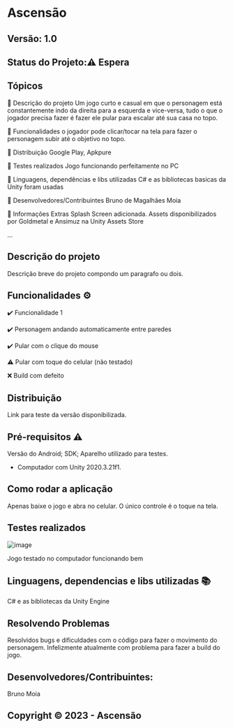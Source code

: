 # Ascensão
## Versão: 1.0 
## Status do Projeto:⚠️ Espera 

## Tópicos
🔹 Descrição do projeto 
Um jogo curto e casual em que o personagem está constantemente indo da direita para a esquerda e vice-versa, tudo o que o jogador precisa fazer é fazer ele pular para escalar até sua casa no topo. 

🔹 Funcionalidades
o jogador pode clicar/tocar na tela para fazer o personagem subir até o objetivo no topo.

🔹 Distribuição
Google Play, Apkpure

🔹 Testes realizados
Jogo funcionando perfeitamente no PC

🔹 Linguagens, dependências e libs utilizadas
C# e as bibliotecas basicas da Unity foram usadas

🔹 Desenvolvedores/Contribuintes
Bruno de Magalhães Moia

🔹 Informações Extras
Splash Screen adicionada. Assets disponibilizados por Goldmetal e Ansimuz na Unity Assets Store


...


## Descrição do projeto
Descrição breve do projeto compondo um paragrafo ou dois.

## Funcionalidades ⚙️
✔️ Funcionalidade 1

✔️  Personagem andando automaticamente entre paredes

✔️  Pular com o clique do mouse

⚠️ Pular com toque do celular (não testado)

❌ Build com defeito

## Distribuição
Link para teste da versão disponibilizada.

## Pré-requisitos ⚠️    
Versão do Android; 
SDK; 
Aparelho utilizado para testes.
- Computador com Unity 2020.3.21f1.

## Como rodar a aplicação 
Apenas baixe o jogo e abra no celular. O único controle é o toque na tela.

## Testes realizados
![image](https://github.com/firebrunan/Mobile-Platform/assets/89662288/26d66f89-daa9-458e-b5f9-ff1826ac576b)

Jogo testado no computador funcionando bem


## Linguagens, dependencias e libs utilizadas 📚
C# e as bibliotecas da Unity Engine

## Resolvendo Problemas 
Resolvidos bugs e dificuldades com o código para fazer o movimento do personagem. Infelizmente atualmente com problema para fazer a build do jogo.


## Desenvolvedores/Contribuintes:
Bruno Moia

## Copyright ©️ 2023 - Ascensão

